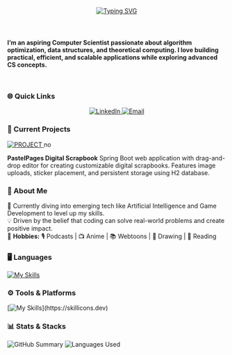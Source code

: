 
<head>
  <meta name="google-site-verification" content="l50Ld6b6I62IgntsSoqWSoLY-4Ywhf37ak-KfF95uTA" />
</head>
<header style="text-align: center;">
  <a href="https://git.io/typing-svg"><img src="https://readme-typing-svg.demolab.com?font=Fira+Code&size=35&pause=1000&color=C7F7C2&width=500&lines=H+E+L+L+O+!+" alt="Typing SVG" /></a>
</header>


  <p><strong>
    I’m an aspiring Computer Scientist passionate about algorithm optimization, data structures, and theoretical computing.  
    I love building practical, efficient, and scalable applications while exploring advanced CS concepts.
  </strong></p>

<br>

<h3>🌐 Quick Links</h3>
<p align="center">
  <a href="www.linkedin.com/in/imalsha-sandali" target="_blank">
    <img src="https://img.shields.io/badge/LinkedIn-6BA368?style=for-the-badge&logo=linkedin&logoColor=white" alt="LinkedIn" />
  </a>
  <a href="mailto:ishisnaynathara@gmail.com">
    <img src="https://img.shields.io/badge/Email-4E6C50?style=for-the-badge&logo=gmail&logoColor=white" alt="Email" />
  </a>
</p>

<h3>🚀 Current Projects</h3>
<a href="https://github.com/sandali45/PastelPages" target="_blank">
  <img src="https://img.shields.io/badge/%20Project-c8e1cc?style=for-the-badge&logo=github&logoColor=white" alt="PROJECT"/>
</a>
no
<p>
  <strong>PastelPages Digital Scrapbook</strong>
Spring Boot web application with drag-and-drop editor for creating customizable digital scrapbooks. Features image uploads, sticker placement, and persistent storage using H2 database.
</p>


<h3>🙋 About Me</h3>
🌱 Currently diving into emerging tech like Artificial Intelligence and Game Development to level up my skills.  
<br>
💡 Driven by the belief that coding can solve real-world problems and create positive impact.
<br>
💚 <strong>Hobbies:</strong> 🎙️ Podcasts | 📺 Anime | 📚 Webtoons | 🎨 Drawing | 📖 Reading

<h3>🖥 Languages </h3>
 
 [![My Skills](https://skillicons.dev/icons?i=html,css,js,php,bootstrap,c,dart,java,mysql,py,dotnet)](https://skillicons.dev)
    
<h3> ⚙ Tools & Platforms </h3>

[![My Skills](https://skillicons.dev/icons?i=vscode,visualstudio,pycharm,postman,notion,flutter,blender,)](https://skillicons.dev)

<h3>📊 Stats & Stacks</h3> 

![GitHub Summary](https://github-profile-summary-cards.vercel.app/api/cards/stats?username=sandali45&theme=github_dark) 
![Languages Used](https://github-profile-summary-cards.vercel.app/api/cards/repos-per-language?username=sandali45&theme=github_dark)















